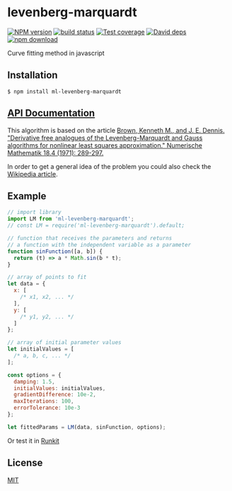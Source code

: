 # levenberg-marquardt

[![NPM version][npm-image]][npm-url]
[![build status][travis-image]][travis-url]
[![Test coverage][codecov-image]][codecov-url]
[![David deps][david-image]][david-url]
[![npm download][download-image]][download-url]

Curve fitting method in javascript

## Installation

`$ npm install ml-levenberg-marquardt`

## [API Documentation](https://mljs.github.io/levenberg-marquardt/)

This algorithm is based on the article [Brown, Kenneth M., and J. E. Dennis. "Derivative free analogues of the Levenberg-Marquardt and Gauss algorithms for nonlinear least squares approximation." Numerische Mathematik 18.4 (1971): 289-297.](https://doi.org/10.1007/BF01404679)

In order to get a general idea of the problem you could also check the [Wikipedia article](https://en.wikipedia.org/wiki/Levenberg%E2%80%93Marquardt_algorithm).

## Example

```js
// import library
import LM from 'ml-levenberg-marquardt';
// const LM = require('ml-levenberg-marquardt').default;

// function that receives the parameters and returns
// a function with the independent variable as a parameter
function sinFunction([a, b]) {
  return (t) => a * Math.sin(b * t);
}

// array of points to fit
let data = {
  x: [
    /* x1, x2, ... */
  ],
  y: [
    /* y1, y2, ... */
  ]
};

// array of initial parameter values
let initialValues = [
  /* a, b, c, ... */
];

const options = {
  damping: 1.5,
  initialValues: initialValues,
  gradientDifference: 10e-2,
  maxIterations: 100,
  errorTolerance: 10e-3
};

let fittedParams = LM(data, sinFunction, options);
```

Or test it in [Runkit](https://runkit.com/npm/ml-levenberg-marquardt)

## License

[MIT](./LICENSE)

[npm-image]: https://img.shields.io/npm/v/ml-levenberg-marquardt.svg?style=flat-square
[npm-url]: https://npmjs.org/package/ml-levenberg-marquardt
[travis-image]: https://img.shields.io/travis/mljs/levenberg-marquardt/master.svg?style=flat-square
[travis-url]: https://travis-ci.org/mljs/levenberg-marquardt
[codecov-image]: https://img.shields.io/codecov/c/github/mljs/levenberg-marquardt.svg?style=flat-square
[codecov-url]: https://codecov.io/gh/mljs/levenberg-marquardt
[david-image]: https://img.shields.io/david/mljs/levenberg-marquardt.svg?style=flat-square
[david-url]: https://david-dm.org/mljs/levenberg-marquardt
[download-image]: https://img.shields.io/npm/dm/ml-levenberg-marquardt.svg?style=flat-square
[download-url]: https://npmjs.org/package/ml-levenberg-marquardt
